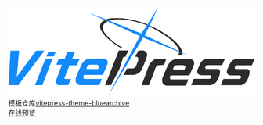 
![logo](.vitepress/theme/assets/icon/footLogo.svg)  
模板仓库[vitepress-theme-bluearchive](https://github.com/Alittfre/vitepress-theme-bluearchive)  
[在线预览](https://ngnhomepage.top/posts/laofan.html)


